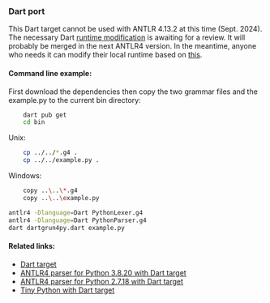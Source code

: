 ### Dart port

This Dart target cannot be used with ANTLR 4.13.2 at this time (Sept. 2024). 
The necessary Dart [runtime modification](https://github.com/antlr/antlr4/pull/4646) is awaiting for a review.
It will probably be merged in the next ANTLR4 version. 
In the meantime, anyone who needs it can modify their local runtime based on [this](https://github.com/antlr/antlr4/pull/4646/commits/72a760f13d29fa95c0dde22137c6e025795b6498).

#### Command line example:
First download the dependencies then copy the two grammar files and the example.py to the current bin directory:
```bash
    dart pub get
    cd bin
```
Unix:
```bash
    cp ../../*.g4 .
    cp ../../example.py .
```
Windows:
```bash
    copy ..\..\*.g4
    copy ..\..\example.py
```
```bash
antlr4 -Dlanguage=Dart PythonLexer.g4
antlr4 -Dlanguage=Dart PythonParser.g4
dart dartgrun4py.dart example.py
```

#### Related links:
 - [Dart target](https://github.com/antlr/antlr4/blob/dev/doc/dart-target.md)
 - [ANTLR4 parser for Python 3.8.20 with Dart target](https://github.com/RobEin/ANTLR4-parser-for-Python-3.8/tree/main/port_Dart)
 - [ANTLR4 parser for Python 2.7.18 with Dart target](https://github.com/RobEin/ANTLR4-parser-for-Python-2.7.18/tree/main/port_Dart)
 - [Tiny Python with Dart target](https://github.com/RobEin/tiny-python/tree/master/port_Dart)
 